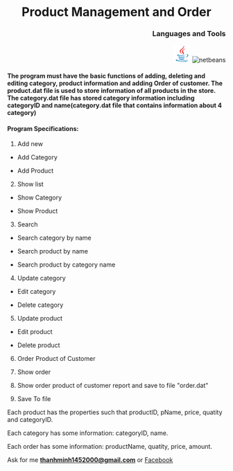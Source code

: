 <h1 align="center">Product Management and Order</h1>

<h3 align="right">Languages and Tools</h3>

<p align="right"><img src="https://raw.githubusercontent.com/devicons/devicon/master/icons/java/java-original.svg" alt="java" width="40" height="40"/> <img src="https://upload.wikimedia.org/wikipedia/commons/thumb/9/98/Apache_NetBeans_Logo.svg/888px-Apache_NetBeans_Logo.svg.png" alt="netbeans" width="40" height="40"/></p> 


<h4>The program must have the basic functions of adding, deleting and editing category, product information and adding Order of customer. The product.dat file is used to store information of all products in the store. 
The category.dat file has stored category information including categoryID and name(category.dat file that contains information about 4 category)</h4> 


<h4>Program Specifications:</h4>

1. Add new 
 
 * Add Category
 
 * Add Product

2. Show list
 
 * Show Category

 * Show Product

3. Search

 * Search category by name

 * Search product by name
 
 * Search product by category name
  
4. Update category  

 * Edit category

 * Delete category

5. Update product

 * Edit product 

 * Delete product

6. Order Product of Customer

7. Show order

8. Show order product of customer report and save to file "order.dat"

9. Save To file

<p>Each product has the properties such that productID, pName, price, quatity and categoryID.</p>
<p>Each category has some information: categoryID, name.</p>
<p>Each order has some information: productName, quatity, price, amount.</p>



Ask for me **thanhminh1452000@gmail.com** or [Facebook](https://www.facebook.com/thanhmin145/)
